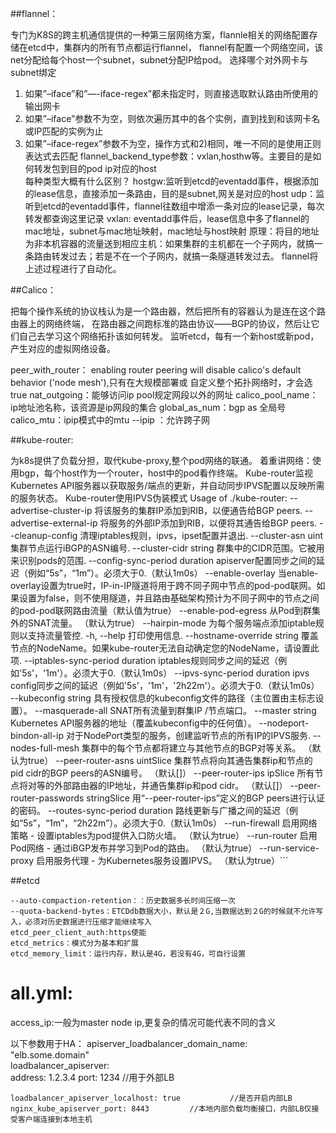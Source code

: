 
##flannel：

  专门为K8S的跨主机通信提供的一种第三层网络方案，flannle相关的网络配置存储在etcd中，集群内的所有节点都运行flannel，
flannel有配置一个网络空间，该net分配给每个host一个subnet，subnet分配IP给pod。
选择哪个对外网卡与subnet绑定
1) 如果”–iface”和”—-iface-regex”都未指定时，则直接选取默认路由所使用的输出网卡
2) 如果”–iface”参数不为空，则依次遍历其中的各个实例，直到找到和该网卡名或IP匹配的实例为止
3) 如果”–iface-regex”参数不为空，操作方式和2)相同，唯一不同的是使用正则表达式去匹配
flannel_backend_type参数：vxlan,hosthw等。主要目的是如何转发包到目的pod ip对应的host   
  每种类型大概有什么区别？
    hostgw:监听到etcd的eventadd事件，根据添加的lease信息，直接添加一条路由，目的是subnet,网关是对应的host
    udp：监听到etcd的eventadd事件，flannel往数组中增添一条对应的lease记录，每次转发都查询这里记录
    vxlan: eventadd事件后，lease信息中多了flannel的mac地址，subnet与mac地址映射，mac地址与host映射
原理：将目的地址为非本机容器的流量送到相应主机：如果集群的主机都在一个子网内，就搞一条路由转发过去；若是不在一个子网内，就搞一条隧道转发过去。
flannel将上述过程进行了自动化。


##Calico：

  把每个操作系统的协议栈认为是一个路由器，然后把所有的容器认为是连在这个路由器上的网络终端，
  在路由器之间跑标准的路由协议——BGP的协议，然后让它们自己去学习这个网络拓扑该如何转发。
  监听etcd，每有一个新host或新pod，产生对应的虚拟网络设备。
  
  peer_with_router： enabling router peering will disable calico's default behavior ('node mesh'),只有在大规模部署或
  自定义整个拓扑网络时，才会选true
  nat_outgoing：能够访问ip pool规定网段以外的网址
  calico_pool_name：ip地址池名称，该资源是ip网段的集合
  global_as_num：bgp as 全局号
  calico_mtu：ipip模式中的mtu
    --ipip ：允许跨子网
    
##kube-router:

  为k8s提供了负载分担，取代kube-proxy,整个pod网络的联通。
  着重讲网络：使用bgp，每个host作为一个router，host中的pod看作终端。
  Kube-router监视Kubernetes API服务器以获取服务/端点的更新，并自动同步IPVS配置以反映所需的服务状态。 Kube-router使用IPVS伪装模式
Usage of ./kube-router:
      --advertise-cluster-ip                将该服务的集群IP添加到RIB，以便通告给BGP peers.
      --advertise-external-ip               将服务的外部IP添加到RIB，以便将其通告给BGP peers.
      --cleanup-config                      清理iptables规则，ipvs，ipset配置并退出.
      --cluster-asn uint                    集群节点运行iBGP的ASN编号.
      --cluster-cidr string                 群集中的CIDR范围。它被用来识别pods的范围.
      --config-sync-period duration         apiserver配置同步之间的延迟（例如“5s”，“1m”）。必须大于0.（默认1m0s）
      --enable-overlay                      当enable-overlay设置为true时，IP-in-IP隧道将用于跨不同子网中节点的pod-pod联网。如果设置为false，则不使用隧道，并且路由基础架构预计为不同子网中的节点之间的pod-pod联网路由流量（默认值为true）
      --enable-pod-egress                   从Pod到群集外的SNAT流量。 （默认为true）
      --hairpin-mode                        为每个服务端点添加iptable规则以支持流量管控.
  -h, --help                                打印使用信息.
      --hostname-override string            覆盖节点的NodeName。如果kube-router无法自动确定您的NodeName，请设置此项.
      --iptables-sync-period duration       iptables规则同步之间的延迟（例如'5s'，'1m'）。必须大于0.（默认1m0s）
      --ipvs-sync-period duration           ipvs config同步之间的延迟（例如'5s'，'1m'，'2h22m'）。必须大于0.（默认1m0s）
      --kubeconfig string                   具有授权信息的kubeconfig文件的路径（主位置由主标志设置）。
      --masquerade-all                      SNAT所有流量到群集IP /节点端口。
      --master string                       Kubernetes API服务器的地址（覆盖kubeconfig中的任何值）。
      --nodeport-bindon-all-ip              对于NodePort类型的服务，创建监听节点的所有IP的IPVS服务.
      --nodes-full-mesh                     集群中的每个节点都将建立与其他节点的BGP对等关系。 （默认为true）
      --peer-router-asns uintSlice          集群节点将向其通告集群ip和节点的pid cidr的BGP peers的ASN编号。 （默认[]）
      --peer-router-ips ipSlice             所有节点将对等的外部路由器的IP地址，并通告集群ip和pod cidr。 （默认[]）
      --peer-router-passwords stringSlice   用“--peer-router-ips”定义的BGP peers进行认证的密码。
      --routes-sync-period duration         路线更新与广播之间的延迟（例如“5s”，“1m”，“2h22m”）。必须大于0.（默认1m0s）
      --run-firewall                        启用网络策略 - 设置iptables为pod提供入口防火墙。 （默认为true）
      --run-router                          启用Pod网络 - 通过iBGP发布并学习到Pod的路由。 （默认为true）
      --run-service-proxy                   启用服务代理 - 为Kubernetes服务设置IPVS。 （默认为true）```
      
      
  ##etcd
  
    --auto-compaction-retention：：历史数据多长时间压缩一次
    --quota-backend-bytes：ETCDdb数据大小，默认是２G,当数据达到２G的时候就不允许写入，必须对历史数据进行压缩才能继续写入
    etcd_peer_client_auth:https使能
    etcd_metrics：模式分为基本和扩展
    etcd_memory_limit：运行内存，默认是4G，若没有4G，可自行设置
   
   
   # all.yml: 
   access_ip:一般为master node ip,更复杂的情况可能代表不同的含义
   
   以下参数用于HA：
   apiserver_loadbalancer_domain_name: "elb.some.domain"  
    loadbalancer_apiserver:   
      address: 1.2.3.4
      port: 1234
      //用于外部LB
      
    loadbalancer_apiserver_localhost: true           //是否开启内部LB
    nginx_kube_apiserver_port: 8443         //本地内部负载均衡接口，内部LB仅接受客户端连接到本地主机
   
    
   
